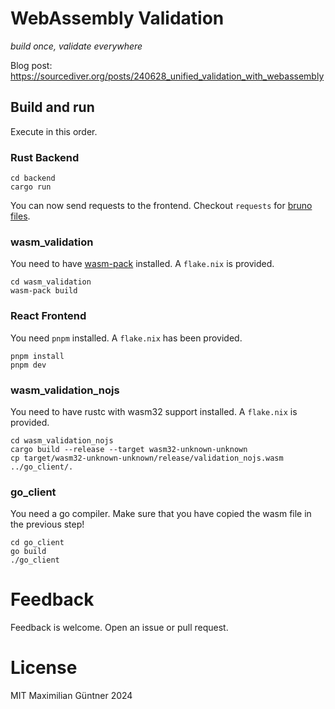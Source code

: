 # WebAssembly Validation

*build once, validate everywhere*

Blog post: https://sourcediver.org/posts/240628_unified_validation_with_webassembly

## Build and run

Execute in this order.

### Rust Backend

```
cd backend
cargo run
```

You can now send requests to the frontend. Checkout `requests` for [bruno files](https://www.usebruno.com/).

### wasm_validation

You need to have [wasm-pack](https://rustwasm.github.io/wasm-pack/installer/) installed.
A `flake.nix` is provided.

```
cd wasm_validation
wasm-pack build
```

### React Frontend

You need `pnpm` installed. A `flake.nix` has been provided.

```
pnpm install
pnpm dev
```

### wasm_validation_nojs

You need to have rustc with wasm32 support installed. A `flake.nix` is provided.

```
cd wasm_validation_nojs
cargo build --release --target wasm32-unknown-unknown
cp target/wasm32-unknown-unknown/release/validation_nojs.wasm ../go_client/. 
```

### go_client

You need a go compiler.
Make sure that you have copied the wasm file in the previous step!

```
cd go_client
go build
./go_client
```
# Feedback 

Feedback is welcome. Open an issue or pull request.

# License

MIT Maximilian Güntner 2024